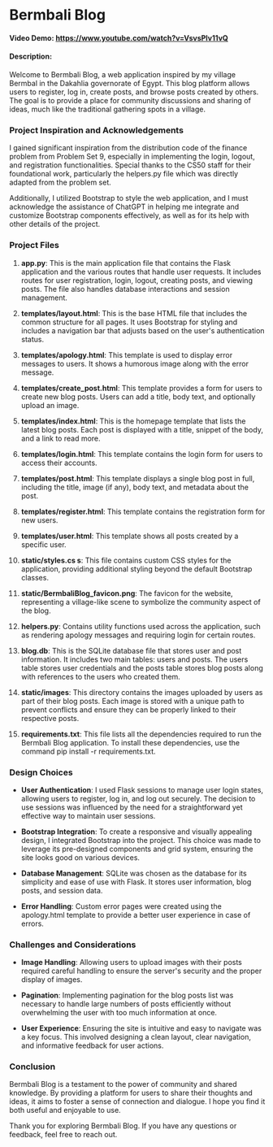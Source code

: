 # Bermbali Blog
#### Video Demo: https://www.youtube.com/watch?v=VsvsPlv11vQ
#### Description:

Welcome to Bermbali Blog, a web application inspired by my village Bermbal in the Dakahlia governorate of Egypt. This blog platform allows users to register, log in, create posts, and browse posts created by others. The goal is to provide a place for community discussions and sharing of ideas, much like the traditional gathering spots in a village.

### Project Inspiration and Acknowledgements

I gained significant inspiration from the distribution code of the finance problem from Problem Set 9, especially in implementing the login, logout, and registration functionalities. Special thanks to the CS50 staff for their foundational work, particularly the helpers.py file which was directly adapted from the problem set.

Additionally, I utilized Bootstrap to style the web application, and I must acknowledge the assistance of ChatGPT in helping me integrate and customize Bootstrap components effectively, as well as for its help with other details of the project.


### Project Files

1. **app.py**: This is the main application file that contains the Flask application and the various routes that handle user requests. It includes routes for user registration, login, logout, creating posts, and viewing posts. The file also handles database interactions and session management.

2. **templates/layout.html**: This is the base HTML file that includes the common structure for all pages. It uses Bootstrap for styling and includes a navigation bar that adjusts based on the user's authentication status.

3. **templates/apology.html**: This template is used to display error messages to users. It shows a humorous image along with the error message.

4. **templates/create_post.html**: This template provides a form for users to create new blog posts. Users can add a title, body text, and optionally upload an image.

5. **templates/index.html**: This is the homepage template that lists the latest blog posts. Each post is displayed with a title, snippet of the body, and a link to read more.

6. **templates/login.html**: This template contains the login form for users to access their accounts.

7. **templates/post.html**: This template displays a single blog post in full, including the title, image (if any), body text, and metadata about the post.

8. **templates/register.html**: This template contains the registration form for new users.

9. **templates/user.html**: This template shows all posts created by a specific user.

10. **static/styles.cs  s**: This file contains custom CSS styles for the application, providing additional styling beyond the default Bootstrap classes.

11. **static/BermbaliBlog_favicon.png**: The favicon for the website, representing a village-like scene to symbolize the community aspect of the blog.

12. **helpers.py**: Contains utility functions used across the application, such as rendering apology messages and requiring login for certain routes.

13. **blog.db**: This is the SQLite database file that stores user and post information. It includes two main tables: users and posts. The users table stores user credentials and the posts table stores blog posts along with references to the users who created them. 

14. **static/images**: This directory contains the images uploaded by users as part of their blog posts. Each image is stored with a unique path to prevent conflicts and ensure they can be properly linked to their respective posts.

15. **requirements.txt**: This file lists all the dependencies required to run the Bermbali Blog application. To install these dependencies, use the command pip install -r requirements.txt. 

### Design Choices

- **User Authentication**: I used Flask sessions to manage user login states, allowing users to register, log in, and log out securely. The decision to use sessions was influenced by the need for a straightforward yet effective way to maintain user sessions.
  
- **Bootstrap Integration**: To create a responsive and visually appealing design, I integrated Bootstrap into the project. This choice was made to leverage its pre-designed components and grid system, ensuring the site looks good on various devices.

- **Database Management**: SQLite was chosen as the database for its simplicity and ease of use with Flask. It stores user information, blog posts, and session data.

- **Error Handling**: Custom error pages were created using the apology.html template to provide a better user experience in case of errors.

### Challenges and Considerations

- **Image Handling**: Allowing users to upload images with their posts required careful handling to ensure the server's security and the proper display of images.
  
- **Pagination**: Implementing pagination for the blog posts list was necessary to handle large numbers of posts efficiently without overwhelming the user with too much information at once.

- **User Experience**: Ensuring the site is intuitive and easy to navigate was a key focus. This involved designing a clean layout, clear navigation, and informative feedback for user actions.

### Conclusion

Bermbali Blog is a testament to the power of community and shared knowledge. By providing a platform for users to share their thoughts and ideas, it aims to foster a sense of connection and dialogue. I hope you find it both useful and enjoyable to use. 

Thank you for exploring Bermbali Blog. If you have any questions or feedback, feel free to reach out.
